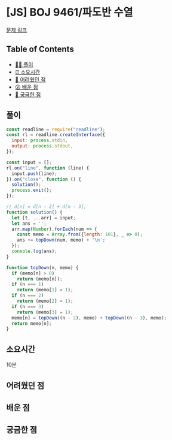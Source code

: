 # [JS] BOJ 9461/파도반 수열

[문제 링크](https://www.acmicpc.net/problem/9461)

<!-- 제목으로 다음과 같은 내용으로 작성해주세요 ! -->
<!-- 📕 백준 : BOJ 문제번호/문제제목 e.g. BOJ 2577/숫자의 개수 -->
<!-- 📗 프로그래머스 : PRO 문제번호/문제제목 e.g. PRO 120812/최빈값 구하기 -->
<!-- 백준허브를 사용하시면 프로그래머스의 문제번호도 확인하실 수 있습니다 -->

## Table of Contents

- [✍🏻 풀이](#풀이)
- [⏰ 소요시간](#소요시간)
- [🫠 어려웠던 점](#어려웠던-점)
- [😮 배운 점](#배운-점)
- [🤔 궁금한 점](#궁금한-점)

## 풀이

<!-- ```옆에 사용하는 언어를 기입하세요 e.g. javascript, python -->

```javascript
const readline = require("readline");
const rl = readline.createInterface({
  input: process.stdin,
  output: process.stdout,
});

const input = [];
rl.on("line", function (line) {
  input.push(line);
}).on("close", function () {
  solution();
  process.exit();
});

// d[n] = d[n - 2] + d[n - 3];
function solution() {
  let [t, ...arr] = input;
  let ans = '';
  arr.map(Number).forEach(num => {
    const memo = Array.from({length: 101}, _ => 0);
    ans += topDown(num, memo) + '\n';
  });
  console.log(ans);
}

function topDown(n, memo) {
  if (memo[n] > 0)
    return (memo[n]);
  if (n === 1)
    return (memo[1] = 1);
  if (n === 2)
    return (memo[2] = 1);
  if (n === 3)
    return (memo[3] = 1);
  memo[n] = topDown((n - 2), memo) + topDown((n - 3), memo);
  return memo[n];
}
```
## 소요시간
10분

## 어려웠던 점

## 배운 점

## 궁금한 점
